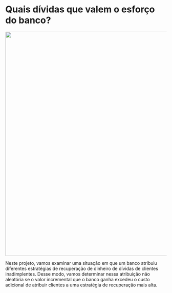 # Quais dívidas que valem o esforço do banco?

<center>
<img src="https://drive.google.com/uc?id=1MuAT-NzucCs7IvLf318yKuhRvH--yQ8m" style="width:700px"> <br> 
</center>

Neste projeto, vamos examinar uma situação em que um banco atribuiu diferentes estratégias de recuperação de dinheiro de dívidas de clientes inadimplentes. Desse modo, vamos determinar nessa atribuição não aleatória se o valor incremental que o banco ganha excedeu o custo adicional de atribuir clientes a uma estratégia de recuperação mais alta.
